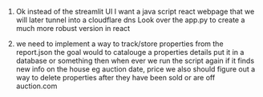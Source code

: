 1. Ok instead of the streamlit UI I want a java script react webpage that we will later tunnel into a cloudflare dns Look over the app.py to create a much more robust version in react

2. we need to implement a way to track/store properties from the report.json the goal would to catalouge a properties details put it in a database or something then when ever we run the script again if it finds new info on the house eg auction date, price we also should figure out a way to delete properties after they have been sold or are off auction.com 
